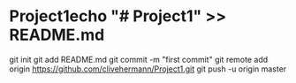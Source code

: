 # Project1echo "# Project1" >> README.md
git init
git add README.md
git commit -m "first commit"
git remote add origin https://github.com/clivehermann/Project1.git
git push -u origin master
